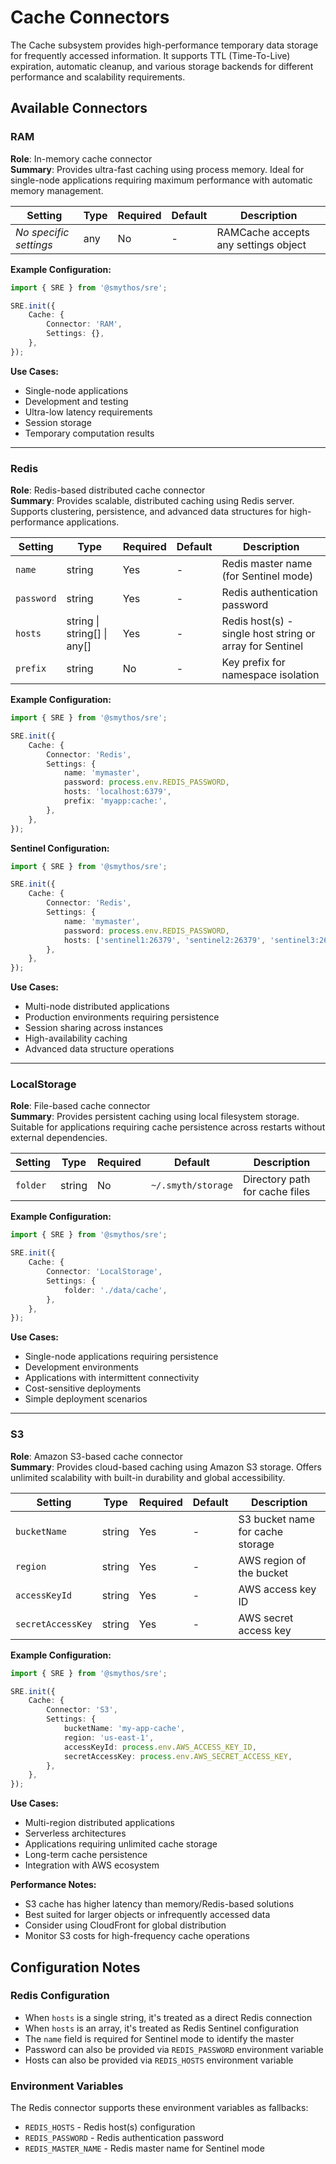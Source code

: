 # Cache Connectors

The Cache subsystem provides high-performance temporary data storage for frequently accessed information. It supports TTL (Time-To-Live) expiration, automatic cleanup, and various storage backends for different performance and scalability requirements.

## Available Connectors

### RAM

**Role**: In-memory cache connector  
**Summary**: Provides ultra-fast caching using process memory. Ideal for single-node applications requiring maximum performance with automatic memory management.

| Setting                | Type | Required | Default | Description                          |
| ---------------------- | ---- | -------- | ------- | ------------------------------------ |
| _No specific settings_ | any  | No       | -       | RAMCache accepts any settings object |

**Example Configuration:**

```typescript
import { SRE } from '@smythos/sre';

SRE.init({
    Cache: {
        Connector: 'RAM',
        Settings: {},
    },
});
```

**Use Cases:**

-   Single-node applications
-   Development and testing
-   Ultra-low latency requirements
-   Session storage
-   Temporary computation results

---

### Redis

**Role**: Redis-based distributed cache connector  
**Summary**: Provides scalable, distributed caching using Redis server. Supports clustering, persistence, and advanced data structures for high-performance applications.

| Setting    | Type                        | Required | Default | Description                                              |
| ---------- | --------------------------- | -------- | ------- | -------------------------------------------------------- |
| `name`     | string                      | Yes      | -       | Redis master name (for Sentinel mode)                    |
| `password` | string                      | Yes      | -       | Redis authentication password                            |
| `hosts`    | string \| string[] \| any[] | Yes      | -       | Redis host(s) - single host string or array for Sentinel |
| `prefix`   | string                      | No       | -       | Key prefix for namespace isolation                       |

**Example Configuration:**

```typescript
import { SRE } from '@smythos/sre';

SRE.init({
    Cache: {
        Connector: 'Redis',
        Settings: {
            name: 'mymaster',
            password: process.env.REDIS_PASSWORD,
            hosts: 'localhost:6379',
            prefix: 'myapp:cache:',
        },
    },
});
```

**Sentinel Configuration:**

```typescript
import { SRE } from '@smythos/sre';

SRE.init({
    Cache: {
        Connector: 'Redis',
        Settings: {
            name: 'mymaster',
            password: process.env.REDIS_PASSWORD,
            hosts: ['sentinel1:26379', 'sentinel2:26379', 'sentinel3:26379'],
        },
    },
});
```

**Use Cases:**

-   Multi-node distributed applications
-   Production environments requiring persistence
-   Session sharing across instances
-   High-availability caching
-   Advanced data structure operations

---

### LocalStorage

**Role**: File-based cache connector  
**Summary**: Provides persistent caching using local filesystem storage. Suitable for applications requiring cache persistence across restarts without external dependencies.

| Setting  | Type   | Required | Default            | Description                    |
| -------- | ------ | -------- | ------------------ | ------------------------------ |
| `folder` | string | No       | `~/.smyth/storage` | Directory path for cache files |

**Example Configuration:**

```typescript
import { SRE } from '@smythos/sre';

SRE.init({
    Cache: {
        Connector: 'LocalStorage',
        Settings: {
            folder: './data/cache',
        },
    },
});
```

**Use Cases:**

-   Single-node applications requiring persistence
-   Development environments
-   Applications with intermittent connectivity
-   Cost-sensitive deployments
-   Simple deployment scenarios

---

### S3

**Role**: Amazon S3-based cache connector  
**Summary**: Provides cloud-based caching using Amazon S3 storage. Offers unlimited scalability with built-in durability and global accessibility.

| Setting           | Type   | Required | Default | Description                      |
| ----------------- | ------ | -------- | ------- | -------------------------------- |
| `bucketName`      | string | Yes      | -       | S3 bucket name for cache storage |
| `region`          | string | Yes      | -       | AWS region of the bucket         |
| `accessKeyId`     | string | Yes      | -       | AWS access key ID                |
| `secretAccessKey` | string | Yes      | -       | AWS secret access key            |

**Example Configuration:**

```typescript
import { SRE } from '@smythos/sre';

SRE.init({
    Cache: {
        Connector: 'S3',
        Settings: {
            bucketName: 'my-app-cache',
            region: 'us-east-1',
            accessKeyId: process.env.AWS_ACCESS_KEY_ID,
            secretAccessKey: process.env.AWS_SECRET_ACCESS_KEY,
        },
    },
});
```

**Use Cases:**

-   Multi-region distributed applications
-   Serverless architectures
-   Applications requiring unlimited cache storage
-   Long-term cache persistence
-   Integration with AWS ecosystem

**Performance Notes:**

-   S3 cache has higher latency than memory/Redis-based solutions
-   Best suited for larger objects or infrequently accessed data
-   Consider using CloudFront for global distribution
-   Monitor S3 costs for high-frequency cache operations

## Configuration Notes

### Redis Configuration

-   When `hosts` is a single string, it's treated as a direct Redis connection
-   When `hosts` is an array, it's treated as Redis Sentinel configuration
-   The `name` field is required for Sentinel mode to identify the master
-   Password can also be provided via `REDIS_PASSWORD` environment variable
-   Hosts can also be provided via `REDIS_HOSTS` environment variable

### Environment Variables

The Redis connector supports these environment variables as fallbacks:

-   `REDIS_HOSTS` - Redis host(s) configuration
-   `REDIS_PASSWORD` - Redis authentication password
-   `REDIS_MASTER_NAME` - Redis master name for Sentinel mode

